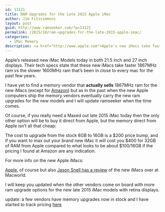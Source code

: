 ```yaml
---
id: 13121
title: RAM Upgrades for the Late 2015 Apple iMac
author: Jim Fitzsimmons
layout: post
guid: http://www.ramseeker.com/?p=13121
permalink: /2015/10/ram-upgrades-for-the-late-2015-apple-imac/
categories:
  - iMac Memory
description: <a href="http://www.apple.com">Apple's new iMacs take faster ram</a>
---
```

Apple&#8217;s released new iMac Models today in both 21.5 inch and 27 inch displays. Their tech specs state that these new iMacs take faster 1867MHz ram vs the slower 1600MHz ram that&#8217;s been in close to every mac for the past few years.

I have yet to find a memory vendor that **actually sells** 1867MHz ram for the new iMacs (except for [Amazon][1]) but as in the past when the new Apple computers ship the memory vendors eventually carry the new ram upgrades for the new models and I will update ramseeker when the time comes.

Of course, if you really need a Maxed out late 2015 iMac today then the only other option will be to buy it direct from Apple, but the memory direct from Apple isn&#8217;t all that cheap:

The cost to upgrade from the stock 8GB to 16GB is a $200 price bump, and if you want to max out your brand new iMac it will cost you $400 for 32GB of RAM from Apple compared to what looks to be about $100/16GB if the pricing I found at Amazon are any indication.

For more info on the new Apple iMacs:

[Apple][2], of course but also [Jason Snell has a review][3] of the new iMacs over at Macworld.

I will keep you updated when the other vendors come on board with more ram upgrade options for the new late 2015 iMac models with retina displays.

update: a few vendors have memory upgrades now in stock and I have started to track pricing [here][4]

 [1]: http://amzn.to/1Nb8MmO
 [2]: http://www.apple.com/imac/
 [3]: http://www.macworld.com/article/2991920/hardware/imac-with-4k-retina-display-review-a-high-resolution-desktop-mac-for-the-masses.html
 [4]: http://www.ramseeker.com/2015/10/27-inch-apple-imac-late-2015-ddr3-1866mhz-memory-upgrade-prices/
